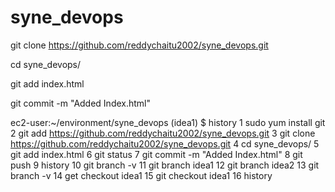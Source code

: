 # syne_devops

git clone https://github.com/reddychaitu2002/syne_devops.git

cd syne_devops/

git add index.html

git commit -m "Added Index.html"


ec2-user:~/environment/syne_devops (idea1) $ history
    1  sudo yum install git
    2  git add https://github.com/reddychaitu2002/syne_devops.git
    3  git clone https://github.com/reddychaitu2002/syne_devops.git
    4  cd syne_devops/
    5  git add index.html
    6  git status
    7  git commit -m "Added Index.html"
    8  git push 
    9  history
   10  git branch -v
   11  git branch idea1
   12  git branch idea2
   13  git branch -v
   14  get checkout idea1
   15  git checkout idea1
   16  history